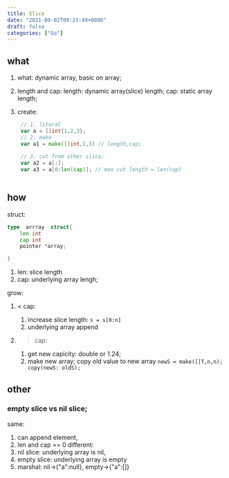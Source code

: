 ```yaml
---
title: Slice
date: "2021-09-02T09:23:49+0800"
draft: false
categories: ["Go"]
---
```



## what 
1. what: dynamic array,  basic on array;
2. length and cap:
    length: dynamic array(slice) length;
    cap: static array length;

3. create:
   ```go
    // 1. literal
    var a = []int{1,2,3};
    // 2. make 
    var a1 = make([]int,1,3) // length,cap;
    
    // 3. cut from other slice;
    var a2 = a[:];
    var a3 = a[0:len(cap)]; // max cut length = len(cap)
     
   ```

## how 

struct: 
```go
type  arrray  struct{
    len int
    cap int
    pointer *array;

}
```

1. len: slice length
2. cap:  underlying array lengh;


grow:
1. < cap:
	1. increase slice length: `s = s[0:n]`
	2. underlying  array append


2.  > cap:
	1. get new capicity: double or 1.24;
	2. make new array; copy old value to new array
			`newS = make([]T,n,n); copy(newS: oldS);`





## other
### empty slice vs nil slice;
same: 
1. can append element,
2. len and cap  == 0 
different:
1.  nil slice:  underlying array is nil, 
2.  empty slice: underlying array is empty
3.  marshal: nil->{"a":null}, empty->{"a":[]}





